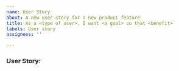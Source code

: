 ```yaml
---
name: User Story
about: A new user story for a new product feature
title: As a <type of user>, I want <a goal> so that <benefit>
labels: User story
assignees: ''

---
```


### **User Story: <title>**

### **Acceptance Criteria:**
- [ ] Criterion 1
- [ ] Criterion 2
- [ ] Criterion 3

### **Definition of done**
